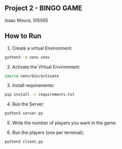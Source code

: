 ## Project 2 - BINGO GAME 
Isaac Moura, 105065



## How to Run

1. Create a virtual Environment:
```bash
python3 -m venv venv
```

2. Activate the Virtual Environment:
```bash
source venv/bin/activate
```

3. Install requirements:
```bash
pip install -r requirements.txt
```

4. Run the Server:
```bash
python3 server.py
```
5. Write the number of players you want in the game.

6. Run the players (one per terminal):
```bash
python3 client.py
```

